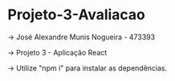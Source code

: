 # Projeto-3-Avaliacao

-> José Alexandre Munis Nogueira - 473393

-> Projeto 3 - Aplicação React

-> Utilize "npm i" para instalar as dependências.
